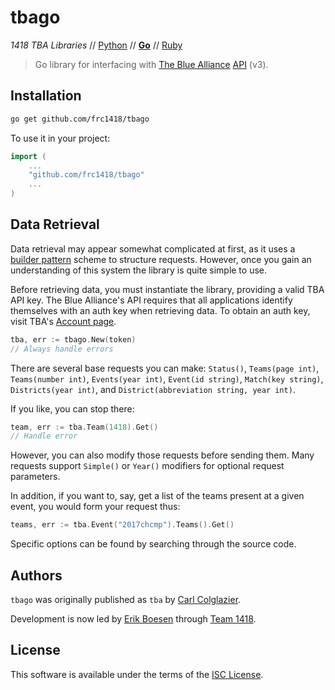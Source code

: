 # tbago
_1418 TBA Libraries_ // [Python](https://github.com/frc1418/tbapy) // [**Go**](https://github.com/frc1418/tbago) // [Ruby](https://github.com/frc1418/tbarb)

> Go library for interfacing with [The Blue Alliance](https://thebluealliance.com) [API](https://thebluealliance.com/apidocs) (v3).

## Installation
```sh
go get github.com/frc1418/tbago
```

To use it in your project:

```go
import (
    ...
    "github.com/frc1418/tbago"
    ...
)
```

## Data Retrieval
Data retrieval may appear somewhat complicated at first, as it uses a [builder pattern](https://gist.github.com/vaskoz/10073335) scheme to structure requests. However, once you gain an understanding of this system the library is quite simple to use.

Before retrieving data, you must instantiate the library, providing a valid TBA API key. The Blue Alliance's API requires that all applications identify themselves with an auth key when retrieving data. To obtain an auth key, visit TBA's [Account page](https://www.thebluealliance.com/account).

```go
tba, err := tbago.New(token)
// Always handle errors
```

There are several base requests you can make: `Status()`, `Teams(page int)`, `Teams(number int)`, `Events(year int)`, `Event(id string)`, `Match(key string)`, `Districts(year int)`, and `District(abbreviation string, year int)`.

If you like, you can stop there:

```go
team, err := tba.Team(1418).Get()
// Handle error
```

However, you can also modify those requests before sending them. Many requests support `Simple()` or `Year()` modifiers for optional request parameters.

In addition, if you want to, say, get a list of the teams present at a given event, you would form your request thus:

```go
teams, err := tba.Event("2017chcmp").Teams().Get()
```

Specific options can be found by searching through the source code.


## Authors
`tbago` was originally published as `tba` by [Carl Colglazier](https://github.com/CarlColglazier).

Development is now led by [Erik Boesen](https://github.com/ErikBoesen) through [Team 1418](https://github.com/frc1418).

## License
This software is available under the terms of the [ISC License](LICENSE).
